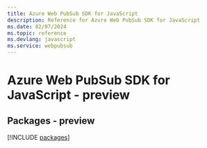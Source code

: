 ```yaml
---
title: Azure Web PubSub SDK for JavaScript
description: Reference for Azure Web PubSub SDK for JavaScript
ms.date: 02/07/2024
ms.topic: reference
ms.devlang: javascript
ms.service: webpubsub
---
```

# Azure Web PubSub SDK for JavaScript - preview
## Packages - preview
[!INCLUDE [packages](web-pubsub-index.md)]